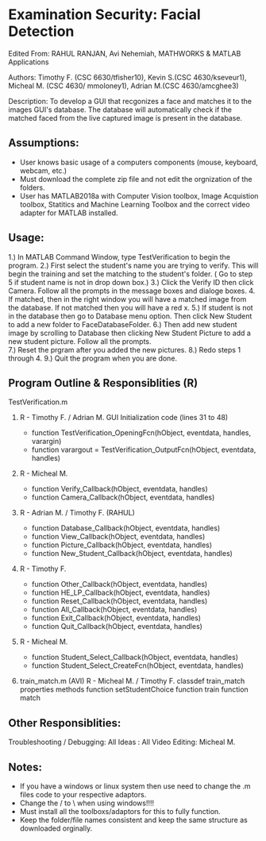 # Examination Security: Facial Detection

Edited From: RAHUL RANJAN, Avi Nehemiah, MATHWORKS & MATLAB Applications

Authors: Timothy F. (CSC 6630/tfisher10), Kevin S.(CSC 4630/kseveur1), Micheal M.
(CSC 4630/ mmoloney1), Adrian M.(CSC 4630/amcghee3)

Description: To develop a GUI that recgonizes a face and matches it to the
images GUI's database. The database will automatically check if the
matched faced from the live captured image is present in the database.
 
## Assumptions: 
- User knows basic usage of a computers components (mouse, keyboard,
webcam, etc.)
- Must download the complete zip file and not edit the orgnization of the folders. 
- User has MATLAB2018a with Computer Vision toolbox, Image Acquistion
toolbox,  Statitics and Machine Learning Toolbox and the 
correct video adapter for MATLAB installed. 

## Usage:
1.) In MATLAB Command Window, type TestVerification to begin the program. 
2.) First select the student's name you are trying to verify. This will begin the training and set the matching to the student's folder. ( Go to step 5 if student name is not in drop down box.)
3.) Click the Verify ID then click Camera. Follow all the prompts in the message boxes and dialoge boxes.
4.  If matched, then in the right window you will have a matched image from the database. If not matched then you will have a red x. 
5.) If student is not in the database then go to Database menu option. Then click New Student to add a new folder to FaceDatabaseFolder. 
6.) Then add new student image by scrolling to Database then clicking New Student Picture to add a new student picture. Follow all the prompts.  
7.) Reset the prgram after you added the new pictures. 
8.) Redo steps 1 through 4. 
9.) Quit the program when you are done.  

## Program Outline & Responsiblities (R)

TestVerification.m
1. R - Timothy F. / Adrian M. GUI Initialization code (lines 31 to 48)
    - function TestVerification_OpeningFcn(hObject, eventdata, handles, varargin)
    - function varargout = TestVerification_OutputFcn(hObject, eventdata, handles)
    
2. R - Micheal M. 
    - function Verify_Callback(hObject, eventdata, handles) 
    - function Camera_Callback(hObject, eventdata, handles)

3. R - Adrian M. / Timothy F. (RAHUL)
    - function Database_Callback(hObject, eventdata, handles)
    - function View_Callback(hObject, eventdata, handles)
    - function Picture_Callback(hObject, eventdata, handles)
    - function New_Student_Callback(hObject, eventdata, handles)

4. R - Timothy F. 
    - function Other_Callback(hObject, eventdata, handles)
    - function HE_LP_Callback(hObject, eventdata, handles)
    - function Reset_Callback(hObject, eventdata, handles)
    - function All_Callback(hObject, eventdata, handles)
    - function Exit_Callback(hObject, eventdata, handles)
    - function Quit_Callback(hObject, eventdata, handles)

5. R - Micheal M. 
    - function Student_Select_Callback(hObject, eventdata, handles)
    - function Student_Select_CreateFcn(hObject, eventdata, handles)


6. train_match.m (AVI)
    R - Micheal M. / Timothy F. 
        classdef train_match
            properties
            methods
                function setStudentChoice
                function train
                function match

## Other Responsiblities:
Troubleshooting / Debugging: All
Ideas : All
Video Editing: Micheal M. 

## Notes: 
- If you have a windows or linux system then use need to change the .m files code
  to your respective adaptors.
- Change the / to \ when using windows!!!!
- Must install all the toolboxs/adaptors for this to fully function. 
- Keep the folder/file names consistent and keep the same structure as downloaded orginally.  


